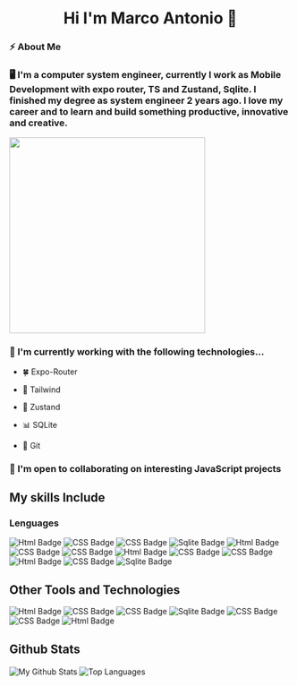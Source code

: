 <div>
     <h1 style="margin: 0 auto:">Hi I'm Marco Antonio 👋</h1>
</div>

<div>
  <div>
  
  ### ⚡ About Me

<div width="280">



<span> 

### 🖥️ I'm a computer system engineer, currently I work as Mobile Development with expo router, TS and Zustand, Sqlite. I finished my degree as system engineer 2 years ago. I love my career and to learn and build something productive, innovative and creative.</span> 

<span>
<img src="https://i.giphy.com/media/v1.Y2lkPTc5MGI3NjExcHh2b3g2NW12cmtnMDNuZGpmcm5jcnU5bXF1MjZ2cHpiYnY4eDFxYyZlcD12MV9pbnRlcm5hbF9naWZfYnlfaWQmY3Q9Zw/BeAk6zYaR3gCk/giphy.gif" width="350" />
</span>


### 🚀 I'm currently working with the following technologies...

* 🍀 Expo-Router

* 🍭 Tailwind

* 🐻 Zustand

* 📊 SQLite

*  📁 Git

  </div>
  
</div>

 ### 🤝  I'm open to collaborating on interesting JavaScript projects

 ## My skills Include

 ### Lenguages

<div id="badges">
  <img src="https://img.shields.io/badge/html5-%23E34F26.svg?style=for-the-badge&logo=html5&logoColor=white" alt="Html Badge"/>
  <img src="https://img.shields.io/badge/css3-%231572B6.svg?style=for-the-badge&logo=css3&logoColor=white" alt="CSS Badge"/>
  <img src="https://img.shields.io/badge/javascript-%23FFEB3B.svg?style=for-the-badge&logo=javascript&logoColor=black" alt="CSS Badge"/>
  <img src="https://img.shields.io/badge/elixir-%234B275F.svg?style=for-the-badge&logo=elixir&logoColor=white" alt="Sqlite Badge"/>
  <img src="https://img.shields.io/badge/tailwindcss-%2338B2AC.svg?style=for-the-badge&logo=tailwind-css&logoColor=white" alt="Html Badge"/>
  <img src="https://img.shields.io/badge/redux-%23593d88.svg?style=for-the-badge&logo=redux&logoColor=white" alt="CSS Badge"/>
  <img src="https://img.shields.io/badge/expo-1C1E24?style=for-the-badge&logo=expo&logoColor=#D04A37" alt="CSS Badge"/>
    <img src="https://img.shields.io/badge/node.js-6DA55F?style=for-the-badge&logo=node.js&logoColor=white" alt="Html Badge"/>
  <img src="https://img.shields.io/badge/react-%2320232a.svg?style=for-the-badge&logo=react&logoColor=%2361DAFB" alt="CSS Badge"/>
    <img src="https://img.shields.io/badge/JWT-black?style=for-the-badge&logo=JSON%20web%20tokens)" alt="CSS Badge"/>
      <img src="https://img.shields.io/badge/git-%23F05033.svg?style=for-the-badge&logo=git&logoColor=white" alt="Html Badge"/>
  <img src="https://img.shields.io/badge/express.js-%23404d59.svg?style=for-the-badge&logo=express&logoColor=%2361DAFB" alt="CSS Badge"/>
  <img src="https://img.shields.io/badge/sqlite-%2307405e.svg?style=for-the-badge&logo=sqlite&logoColor=white" alt="Sqlite Badge"/>
</div>


## Other Tools and Technologies

<div id="badges">
  <img src="https://img.shields.io/badge/Visual%20Studio%20Code-0078d7.svg?style=for-the-badge&logo=visual-studio-code&logoColor=white" alt="Html Badge"/>
  <img src="https://img.shields.io/badge/Spotify-1ED760?style=for-the-badge&logo=spotify&logoColor=white" alt="CSS Badge"/>
  <img src="https://img.shields.io/badge/Ubuntu-E95420?style=for-the-badge&logo=ubuntu&logoColor=white" alt="CSS Badge"/>
  <img src="https://img.shields.io/badge/Discord-%235865F2.svg?style=for-the-badge&logo=discord&logoColor=white" alt="Sqlite Badge"/>
  <img src="https://img.shields.io/badge/linkedin-%230077B5.svg?style=for-the-badge&logo=linkedin&logoColor=white" alt="CSS Badge"/>
  <img src="https://img.shields.io/badge/-Stackoverflow-FE7A16?style=for-the-badge&logo=stack-overflow&logoColor=white" alt="CSS Badge"/>
    <img src="https://img.shields.io/badge/dev.to-0A0A0A?style=for-the-badge&logo=dev.to&logoColor=white" alt="Html Badge"/>
  
</div>


## Github Stats

<img align="center" src="https://github-readme-stats.vercel.app/api?username=marcknova&include_all_commits=true&count_private=true&show_icons=true&line_height=20&title_color=2B5BBD&icon_color=1124BB&text_color=A1A1A1&bg_color=0,000000,130F40" alt="My Github Stats"/>   <img align="center" src="https://github-readme-stats.vercel.app/api/top-langs/?username=marcknova&layout=compact&title_color=2B5BBD&text_color=A1A1A1&bg_color=0,000000,130F40" alt="Top Languages"/>

<!--
**marcknova/marcknova** is a ✨ _special_ ✨ repository because its `README.md` (this file) appears on your GitHub profile.

Here are some ideas to get you started:

- 🔭 I’m currently working on ...
- 🌱 I’m currently learning ...
- 👯 I’m looking to collaborate on ...
- 🤔 I’m looking for help with ...
- 💬 Ask me about ...
- 📫 How to reach me: ...
- 😄 Pronouns: ...
- ⚡ Fun fact: ...
-->

<style>
h1 {
  text-align: center;
}
</style>